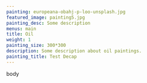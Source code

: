 ```yaml
---
painting: europeana-obahj-p-loo-unsplash.jpg
featured_image: painting5.jpg
painting_desc: Some description
menus: main
title: Oil
weight: 1
painting_size: 300*300
description: Some description about oil paintings.
painting_title: Test Decap
---
```

body
